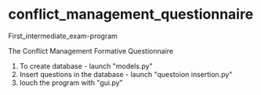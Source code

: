 # conflict_management_questionnaire
First_intermediate_exam-program

The Conflict Management Formative Questionnaire
1. To create database - launch "models.py"
2. Insert questions in the database - launch "questoion insertion.py"
3. louch the program with "gui.py"